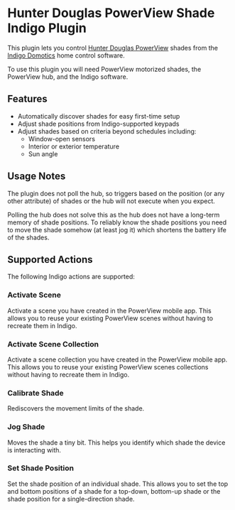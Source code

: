 # Hunter Douglas PowerView Shade Indigo Plugin

This plugin lets you control [Hunter Douglas PowerView][hd_powerview] shades
from the [Indigo Domotics][indigo] home control software.

To use this plugin you will need PowerView motorized shades, the PowerView
hub, and the Indigo software.

## Features

* Automatically discover shades for easy first-time setup
* Adjust shade positions from Indigo-supported keypads
* Adjust shades based on criteria beyond schedules including:
  * Window-open sensors
  * Interior or exterior temperature
  * Sun angle

## Usage Notes

The plugin does not poll the hub, so triggers based on the position (or any
other attribute) of shades or the hub will not execute when you expect.

Polling the hub does not solve this as the hub does not have a long-term
memory of shade positions.  To reliably know the shade positions you need to
move the shade somehow (at least jog it) which shortens the battery life of
the shades.

## Supported Actions

The following Indigo actions are supported:

### Activate Scene

Activate a scene you have created in the PowerView mobile app.  This allows
you to reuse your existing PowerView scenes without having to recreate them in
Indigo.

### Activate Scene Collection

Activate a scene collection you have created in the PowerView mobile app.
This allows you to reuse your existing PowerView scenes collections without
having to recreate them in Indigo.

### Calibrate Shade

Rediscovers the movement limits of the shade.

### Jog Shade

Moves the shade a tiny bit.  This helps you identify which shade the device is
interacting with.

### Set Shade Position

Set the shade position of an individual shade.  This allows you to set the top
and bottom positions of a shade for a top-down, bottom-up shade or the shade
position for a single-direction shade.

[hd_powerview]: https://www.hunterdouglas.com/operating-systems/powerview-motorization
[indigo]:http://www.indigodomo.com
